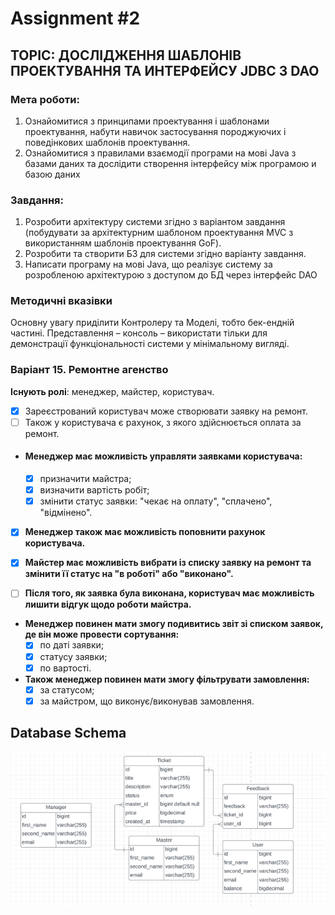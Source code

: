 # Assignment #2

## TOPIC: ДОСЛІДЖЕННЯ ШАБЛОНІВ ПРОЕКТУВАННЯ ТА ИНТЕРФЕЙСУ JDBC З DAO

### Мета роботи:
1) Ознайомитися з принципами проектування і шаблонами проектування, набути
   навичок застосування породжуючих і поведінкових шаблонів проектування.
2) Ознайомитися з правилами взаємодії програми на мові Java з базами даних та
   дослідити створення інтерфейсу між програмою и базою даних

### Завдання:
1) Розробити архітектуру системи згідно з варіантом завдання (побудувати за
   архітектурним шаблоном проектування MVC з використанням шаблонів проектування GoF).
2) Розробити та створити БЗ для системи згідно варіанту завдання.
3) Написати програму на мові Java, що реалізує систему за розробленою архітектурою з
   доступом до БД через інтерфейс DAO

### Методичні вказівки

Основну увагу приділити Контролеру та Моделі, тобто бек-ендній частині.
Представлення – консоль – використати тільки для демонстрації функціональності системи у
мінімальному вигляді.


### Варіант 15. Ремонтне агенство
**Існують ролі**: менеджер, майстер, користувач. 

- [x] Зареєстрований користувач може створювати заявку на ремонт.
- [ ] Також у користувача є рахунок, з якого здійснюється оплата за ремонт.

- #### Менеджер має можливість управляти заявками користувача:
  - [x] призначити майстра;
  - [x] визначити вартість робіт;
  - [x] змінити статус заявки: "чекає на оплату", "сплачено", "відмінено".

- [x] **Менеджер також має можливість поповнити рахунок користувача.**

- [x] **Майстер має можливість вибрати із списку заявку на ремонт та змінити її статус на "в роботі" або "виконано".** 

- [ ] **Після того, як заявка була виконана, користувач має можливість лишити відгук щодо роботи майстра.**

- **Менеджер повинен мати змогу подивитись звіт зі списком заявок, де він може провести сортування:**
  - [x] по даті заявки;
  - [x] статусу заявки;
  - [x] по вартості.

- **Також менеджер повинен мати змогу фільтрувати замовлення:**
  - [x] за статусом;
  - [x] за майстром, що виконує/виконував замовлення.

## Database Schema
![img](images/database_schema.png)
